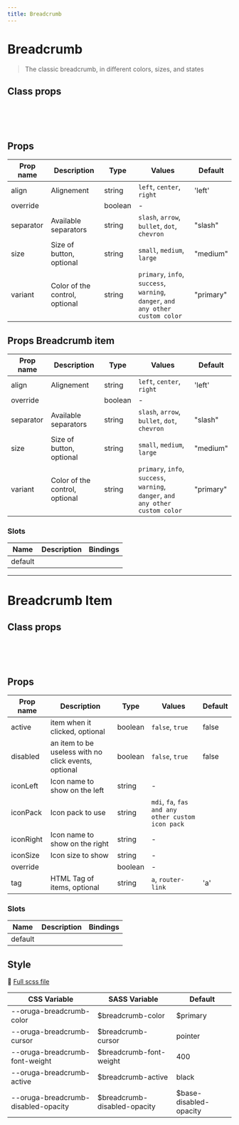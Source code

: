 ```yaml
---
title: Breadcrumb
---
```


# Breadcrumb

> The classic breadcrumb, in different colors, sizes, and states

<example-breadcrumb />

## Class props

<br />

<inspector-breadcrumb-viewer />

<br />
<br />

## Props

| Prop name | Description                    | Type    | Values                                                                          | Default   |
| --------- | ------------------------------ | ------- | ------------------------------------------------------------------------------- | --------- |
| align     | Alignement                     | string  | `left`, `center`, `right`                                                     | 'left'    |
| override  |                                | boolean | -                                                                               |           |
| separator | Available separators           | string  | `slash`, `arrow`, `bullet`, `dot`, `chevron`                                   | "slash"   |
| size      | Size of button, optional       | string  | `small`, `medium`, `large`                                                      | "medium"  |
| variant   | Color of the control, optional | string  | `primary`, `info`, `success`, `warning`, `danger`, `and any other custom color` | "primary" |

## Props Breadcrumb item

| Prop name | Description                    | Type    | Values                                                                          | Default   |
| --------- | ------------------------------ | ------- | ------------------------------------------------------------------------------- | --------- |
| align     | Alignement                     | string  | `left`, `center`, `right`                                                     | 'left'    |
| override  |                                | boolean | -                                                                               |           |
| separator | Available separators           | string  | `slash`, `arrow`, `bullet`, `dot`, `chevron`                                   | "slash"   |
| size      | Size of button, optional       | string  | `small`, `medium`, `large`                                                      | "medium"  |
| variant   | Color of the control, optional | string  | `primary`, `info`, `success`, `warning`, `danger`, `and any other custom color` | "primary" |

### Slots

| Name    | Description | Bindings |
| ------- | ----------- | -------- |
| default |             |          |

---

# Breadcrumb Item

<example-breadcrumbitem />

## Class props

<br />

<inspector-breadcrumbitem-viewer />

<br />
<br />

## Props

| Prop name | Description                                          | Type    | Values                                            | Default |
| --------- | ---------------------------------------------------- | ------- | ------------------------------------------------- | ------- |
| active    | item when it clicked, optional                       | boolean | `false`, `true`                                   | false   |
| disabled  | an item to be useless with no click events, optional | boolean | `false`, `true`                                   | false   |
| iconLeft  | Icon name to show on the left                        | string  | -                                                 |         |
| iconPack  | Icon pack to use                                     | string  | `mdi`, `fa`, `fas and any other custom icon pack` |         |
| iconRight | Icon name to show on the right                       | string  | -                                                 |         |
| iconSize  | Icon size to show                                    | string  | -                                                 |         |
| override  |                                                      | boolean | -                                                 |         |
| tag       | HTML Tag of items, optional                          | string  | `a`, `router-link`                                | 'a'     |

### Slots

| Name    | Description | Bindings |
| ------- | ----------- | -------- |
| default |             |          |

## Style

📄 [Full scss file](https://github.com/oruga-ui/oruga/blob/master/packages/oruga/src/scss/components/__breadcrumb.scss.scss)

| CSS Variable                        | SASS Variable                 | Default                 |
| ----------------------------------- | ----------------------------- | ----------------------- |
| --oruga-breadcrumb-color            | \$breadcrumb-color            | \$primary               |
| --oruga-breadcrumb-cursor           | \$breadcrumb-cursor           | pointer                 |
| --oruga-breadcrumb-font-weight      | \$breadcrumb-font-weight      | 400                     |
| --oruga-breadcrumb-active           | \$breadcrumb-active           | black                   |
| --oruga-breadcrumb-disabled-opacity | \$breadcrumb-disabled-opacity | \$base-disabled-opacity |

